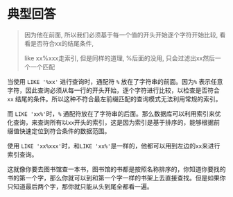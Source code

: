 # 典型回答

> 因为他在前面, 所以我们必须基于每一个值的开头开始逐个字符开始比较, 看看是否符合xx的结尾条件, 
> 
> like xx%xxx走索引, 但是同样的道理, %后面的没用, 只会过滤出xx然后一个一个匹配

当使用 `LIKE '%xx'` 进行查询时，通配符 `%` 放在了字符串的前面。因为`%` 表示任意字符，因此查询必须从每一行的开头开始，逐个字符进行比较，以检查是否符合 `xx` 结尾的条件。所以这种不符合最左前缀匹配的查询模式无法利用常规的索引。



而  `LIKE 'xx%'`时，`%` 通配符放在了字符串的后面。那么数据库可以利用索引来优化查询，来查询所有以`xx`开头的索引，这是因为索引是基于排序的，能够根据前缀值快速定位到符合条件的数据范围。



使用 `LIKE 'xx%xxx'`时，和`LIKE 'xx%'`是一样的，他都可以用到左边的`xx`来进行索引查询。



这就像你要去图书馆查一本书，图书馆的书都是按照名称排序的，你知道你要找的书的第一个字，那么你就可以到和第一个字一样的书架上去直接查找。但是如果你只知道最后两个字，那你就只能从头到尾全都看一遍。

